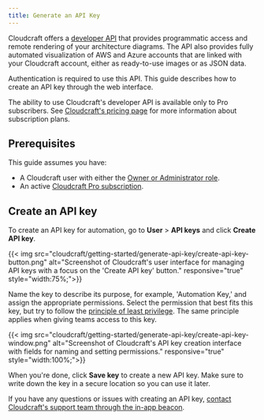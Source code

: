 ```yaml
---
title: Generate an API Key
---
```


Cloudcraft offers a [developer API][1] that provides programmatic access and remote rendering of your architecture diagrams. The API also provides fully automated visualization of AWS and Azure accounts that are linked with your Cloudcraft account, either as ready-to-use images or as JSON data.

Authentication is required to use this API. This guide describes how to create an API key through the web interface.

<div class="alert alert-info">The ability to use Cloudcraft's developer API is available only to Pro subscribers. See <a href="https://www.cloudcraft.co/pricing">Cloudcraft's pricing page</a> for more information about subscription plans.</div>

## Prerequisites

This guide assumes you have:

- A Cloudcraft user with either the [Owner or Administrator role][2].
- An active [Cloudcraft Pro subscription][3].

## Create an API key

To create an API key for automation, go to **User** > **API keys** and click **Create API key**.

{{< img src="cloudcraft/getting-started/generate-api-key/create-api-key-button.png" alt="Screenshot of Cloudcraft's user interface for managing API keys with a focus on the 'Create API key' button." responsive="true" style="width:75%;">}}

Name the key to describe its purpose, for example, 'Automation Key,' and assign the appropriate permissions. Select the permission that best fits this key, but try to follow the [principle of least privilege][4]. The same principle applies when giving teams access to this key.

{{< img src="cloudcraft/getting-started/generate-api-key/create-api-key-window.png" alt="Screenshot of Cloudcraft's API key creation interface with fields for naming and setting permissions." responsive="true" style="width:100%;">}}

When you're done, click **Save key** to create a new API key. Make sure to write down the key in a secure location so you can use it later.

If you have any questions or issues with creating an API key, [contact Cloudcraft's support team through the in-app beacon][5].

[1]: /cloudcraft/api/
[2]: /cloudcraft/account-management/roles-and-permissions/
[3]: https://www.cloudcraft.co/pricing
[4]: https://en.wikipedia.org/wiki/Principle_of_least_privilege
[5]: https://app.cloudcraft.co/support
